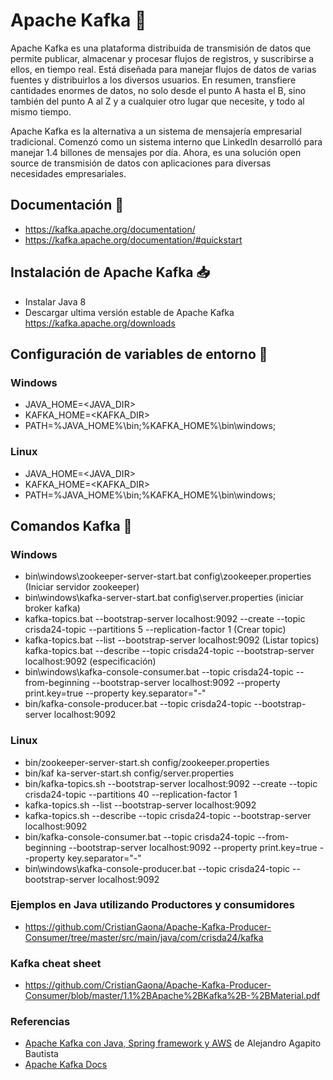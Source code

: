 # Apache Kafka :loudspeaker:
Apache Kafka es una plataforma distribuida de transmisión de datos que permite publicar, almacenar y procesar flujos de registros, y suscribirse a ellos, en tiempo real. Está diseñada para manejar flujos de datos de varias fuentes y distribuirlos a los diversos usuarios. En resumen, transfiere cantidades enormes de datos, no solo desde el punto A hasta el B, sino también del punto A al Z y a cualquier otro lugar que necesite, y todo al mismo tiempo.

Apache Kafka es la alternativa a un sistema de mensajería empresarial tradicional. Comenzó como un sistema interno que LinkedIn desarrolló para manejar 1.4 billones de mensajes por día. Ahora, es una solución open source de transmisión de datos con aplicaciones para diversas necesidades empresariales.

## Documentación :notebook:
* https://kafka.apache.org/documentation/
* https://kafka.apache.org/documentation/#quickstart
## Instalación de Apache Kafka :inbox_tray:
* Instalar Java 8
* Descargar ultima versión estable de Apache Kafka https://kafka.apache.org/downloads
## Configuración de variables de entorno :hammer:
### Windows
* JAVA_HOME=<JAVA_DIR>
* KAFKA_HOME=<KAFKA_DIR>
* PATH=%JAVA_HOME%\bin;%KAFKA_HOME%\bin\windows;
### Linux
* JAVA_HOME=<JAVA_DIR>
* KAFKA_HOME=<KAFKA_DIR>
* PATH=%JAVA_HOME%\bin;%KAFKA_HOME%\bin\windows;
## Comandos Kafka :newspaper:
### Windows
* bin\windows\zookeeper-server-start.bat config\zookeeper.properties (Iniciar servidor zookeeper)
* bin\windows\kafka-server-start.bat config\server.properties (iniciar broker kafka)
* kafka-topics.bat --bootstrap-server localhost:9092 --create --topic crisda24-topic --partitions 5 --replication-factor 1 (Crear topic)
* kafka-topics.bat --list --bootstrap-server localhost:9092 (Listar topics)
kafka-topics.bat --describe --topic crisda24-topic --bootstrap-server localhost:9092 (especificación)
*  bin\windows\kafka-console-consumer.bat --topic crisda24-topic --from-beginning --bootstrap-server localhost:9092 --property print.key=true --property key.separator="-"
*  bin/kafka-console-producer.bat --topic crisda24-topic --bootstrap-server localhost:9092
### Linux
* bin/zookeeper-server-start.sh config/zookeeper.properties
* bin/kaf ka-server-start.sh config/server.properties
* bin/kafka-topics.sh --bootstrap-server localhost:9092 --create --topic crisda24-topic --partitions 40 --replication-factor 1
* kafka-topics.sh --list --bootstrap-server localhost:9092
* kafka-topics.sh --describe --topic crisda24-topic --bootstrap-server localhost:9092
*  bin/kafka-console-consumer.bat --topic crisda24-topic --from-beginning --bootstrap-server localhost:9092 --property print.key=true --property key.separator="-"
*  bin\windows\kafka-console-producer.bat --topic crisda24-topic --bootstrap-server localhost:9092
### Ejemplos en Java utilizando Productores y consumidores
* https://github.com/CristianGaona/Apache-Kafka-Producer-Consumer/tree/master/src/main/java/com/crisda24/kafka
### Kafka cheat sheet
* https://github.com/CristianGaona/Apache-Kafka-Producer-Consumer/blob/master/1.1%2BApache%2BKafka%2B-%2BMaterial.pdf
### Referencias
* [Apache Kafka con Java, Spring framework y AWS](https://www.udemy.com/course/apache-kafka-es/) de Alejandro Agapito Bautista 
* [Apache Kafka Docs](https://kafka.apache.org/documentation/)
